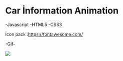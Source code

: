 <h1>Car İnformation Animation</h1>

-Javascript
-HTML5
-CSS3

İcon pack :https://fontawesome.com/

-Gif-

<img src="/ezgif.com-video-to-gif.gif"/>
